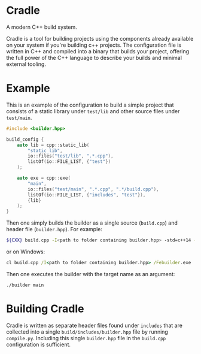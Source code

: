 # Cradle
A modern C++ build system.

Cradle is a tool for building projects using the components already available on your system if you're building c++ projects. The configuration file is written in C++ and compiled into a binary that builds your project, offering the full power of the C++ language to describe your builds and minimal external tooling.

# Example
This is an example of the configuration to build a simple project that consists of a static library under `test/lib` and other source files under `test/main`.
```cpp
#include <builder.hpp>

build_config {
	auto lib = cpp::static_lib(
		"static_lib",
		io::files("test/lib", ".*.cpp"),
		listOf(io::FILE_LIST, {"test"})
	);

	auto exe = cpp::exe(
		"main",
		io::files("test/main", ".*.cpp", ".*/build.cpp"),
		listOf(io::FILE_LIST, {"includes", "test"}),
		{lib}
	);
}
```

Then one simply builds the builder as a single source (`build.cpp`) and header file (`builder.hpp`). For example:
```sh
${CXX} build.cpp -I<path to folder containing builder.hpp> -std=c++14 -g -o builder.out
```
or on Windows:
```bat
cl build.cpp /I<path to folder containing builder.hpp> /Febuilder.exe
```

Then one executes the builder with the target name as an argument:
```
./builder main
```

# Building Cradle
Cradle is written as separate header files found under `includes` that are collected into a single `build/includes/builder.hpp` file by running `compile.py`. Including this single `builder.hpp` file in the `build.cpp` configuration is sufficient.
